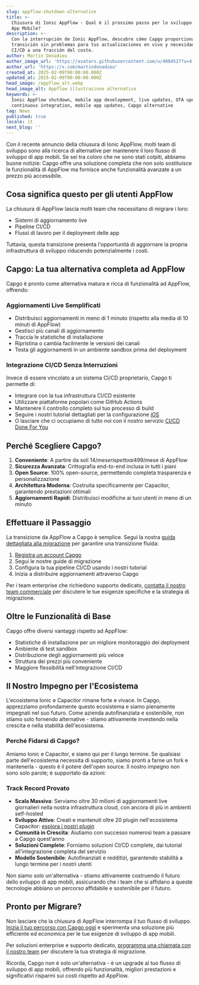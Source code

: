 ```yaml
---
slug: appflow-shutdown-alternative
title: >-
  Chiusura di Ionic AppFlow - Qual è il prossimo passo per lo sviluppo della tua
  App Mobile?
description: >-
  Con la interrupción de Ionic AppFlow, descubre cómo Capgo proporciona una
  transición sin problemas para tus actualizaciones en vivo y necesidades de
  CI/CD a una fracción del costo.
author: Martin Donadieu
author_image_url: 'https://avatars.githubusercontent.com/u/4084527?v=4'
author_url: 'https://x.com/martindonadieu'
created_at: 2025-02-09T00:00:00.000Z
updated_at: 2025-02-09T00:00:00.000Z
head_image: /appflow_alt.webp
head_image_alt: Appflow illustrazione alternativa
keywords: >-
  Ionic AppFlow shutdown, mobile app development, live updates, OTA updates,
  continuous integration, mobile app updates, Capgo alternative
tag: News
published: true
locale: it
next_blog: ''
---
```

Con il recente annuncio della chiusura di Ionic AppFlow, molti team di sviluppo sono alla ricerca di alternative per mantenere il loro flusso di sviluppo di app mobili. Se sei tra coloro che ne sono stati colpiti, abbiamo buone notizie: Capgo offre una soluzione completa che non solo sostituisce le funzionalità di AppFlow ma fornisce anche funzionalità avanzate a un prezzo più accessibile.

## Cosa significa questo per gli utenti AppFlow

La chiusura di AppFlow lascia molti team che necessitano di migrare i loro:
- Sistemi di aggiornamento live
- Pipeline CI/CD
- Flussi di lavoro per il deployment delle app

Tuttavia, questa transizione presenta l'opportunità di aggiornare la propria infrastruttura di sviluppo riducendo potenzialmente i costi.

## Capgo: La tua alternativa completa ad AppFlow

Capgo è pronto come alternativa matura e ricca di funzionalità ad AppFlow, offrendo:

### Aggiornamenti Live Semplificati
- Distribuisci aggiornamenti in meno di 1 minuto (rispetto alla media di 10 minuti di AppFlow)
- Gestisci più canali di aggiornamento
- Traccia le statistiche di installazione
- Ripristina o cambia facilmente le versioni dei canali
- Testa gli aggiornamenti in un ambiente sandbox prima del deployment

### Integrazione CI/CD Senza Interruzioni
Invece di essere vincolato a un sistema CI/CD proprietario, Capgo ti permette di:
- Integrare con la tua infrastruttura CI/CD esistente
- Utilizzare piattaforme popolari come GitHub Actions
- Mantenere il controllo completo sul tuo processo di build
- Seguire i nostri tutorial dettagliati per la configurazione [iOS](https://capgo.app/blog/github-action-capacitor/)
- O lasciare che ci occupiamo di tutto noi con il nostro servizio [CI/CD Done For You](https://cal.com/martindonadieu/mobile-ci-cd-done-for-you)

## Perché Scegliere Capgo?

1. **Conveniente**: A partire da soli 14$/mese rispetto ai 499$/mese di AppFlow
2. **Sicurezza Avanzata**: Crittografia end-to-end inclusa in tutti i piani
3. **Open Source**: 100% open-source, permettendo completa trasparenza e personalizzazione
4. **Architettura Moderna**: Costruita specificamente per Capacitor, garantendo prestazioni ottimali
5. **Aggiornamenti Rapidi**: Distribuisci modifiche ai tuoi utenti in meno di un minuto

## Effettuare il Passaggio

La transizione da AppFlow a Capgo è semplice. Segui la nostra [guida dettagliata alla migrazione](/docs/upgrade/from-appflow-to-capgo) per garantire una transizione fluida:

1. [Registra un account Capgo](/register/)
2. Segui le nostre guide di migrazione
3. Configura la tua pipeline CI/CD usando i nostri tutorial
4. Inizia a distribuire aggiornamenti attraverso Capgo

Per i team enterprise che richiedono supporto dedicato, [contatta il nostro team commerciale](https://cal.com/martindonadieu/capgo-enterprise-inquiry) per discutere le tue esigenze specifiche e la strategia di migrazione.

## Oltre le Funzionalità di Base

Capgo offre diversi vantaggi rispetto ad AppFlow:
- Statistiche di installazione per un migliore monitoraggio dei deployment
- Ambiente di test sandbox
- Distribuzione degli aggiornamenti più veloce
- Struttura dei prezzi più conveniente
- Maggiore flessibilità nell'integrazione CI/CD

## Il Nostro Impegno per l'Ecosistema

L'ecosistema Ionic e Capacitor rimane forte e vivace. In Capgo, apprezziamo profondamente questo ecosistema e siamo pienamente impegnati nel suo futuro. Come azienda autofinanziata e sostenibile, non stiamo solo fornendo alternative - stiamo attivamente investendo nella crescita e nella stabilità dell'ecosistema.

### Perché Fidarsi di Capgo?
Amiamo Ionic e Capacitor, e siamo qui per il lungo termine. Se qualsiasi parte dell'ecosistema necessita di supporto, siamo pronti a farne un fork e mantenerla - questo è il potere dell'open source. Il nostro impegno non sono solo parole; è supportato da azioni:

### Track Record Provato
- **Scala Massiva**: Serviamo oltre 30 milioni di aggiornamenti live giornalieri nella nostra infrastruttura cloud, con ancora di più in ambienti self-hosted
- **Sviluppo Attivo**: Creati e mantenuti oltre 20 plugin nell'ecosistema Capacitor: [esplora i nostri plugin](https://github.com/cap-go/)
- **Comunità in Crescita**: Aiutiamo con successo numerosi team a passare a Capgo quest'anno
- **Soluzioni Complete**: Forniamo soluzioni CI/CD complete, dai tutorial all'integrazione completa del servizio
- **Modello Sostenibile**: Autofinanziati e redditizi, garantendo stabilità a lungo termine per i nostri utenti

Non siamo solo un'alternativa - stiamo attivamente costruendo il futuro dello sviluppo di app mobili, assicurando che i team che si affidano a queste tecnologie abbiano un percorso affidabile e sostenibile per il futuro.

## Pronto per Migrare?

Non lasciare che la chiusura di AppFlow interrompa il tuo flusso di sviluppo. [Inizia il tuo percorso con Capgo oggi](/register/) e sperimenta una soluzione più efficiente ed economica per le tue esigenze di sviluppo di app mobili.

Per soluzioni enterprise e supporto dedicato, [programma una chiamata con il nostro team](https://cal.com/martindonadieu/capgo-enterprise-inquiry) per discutere la tua strategia di migrazione.

Ricorda, Capgo non è solo un'alternativa - è un upgrade al tuo flusso di sviluppo di app mobili, offrendo più funzionalità, migliori prestazioni e significativi risparmi sui costi rispetto ad AppFlow.
